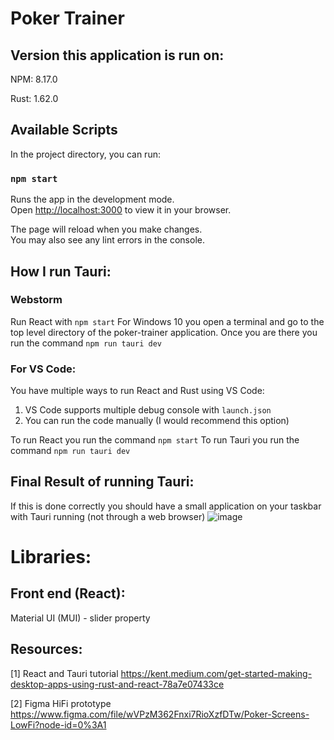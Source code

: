 # Poker Trainer

## Version this application is run on:
NPM: 8.17.0

Rust: 1.62.0

## Available Scripts
In the project directory, you can run:

### `npm start`

Runs the app in the development mode.\
Open [http://localhost:3000](http://localhost:3000) to view it in your browser.

The page will reload when you make changes.\
You may also see any lint errors in the console.

## How I run Tauri: 
### Webstorm
Run React with `npm start`
For Windows 10 you open a terminal and go to the top level directory of the poker-trainer application. Once you are there you run the command `npm run tauri dev`

### For VS Code:
You have multiple ways to run React and Rust using VS Code:
1. VS Code supports multiple debug console with `launch.json` 
2. You can run the code manually (I would recommend this option)

To run React you run the command `npm start`
To run Tauri you run the command `npm run tauri dev`

## Final Result of running Tauri:
If this is done correctly you should have a small application on your taskbar with Tauri running (not through a web browser)
![image](https://user-images.githubusercontent.com/48704237/189056280-ae669452-4680-4ae6-95b2-006ebca9994b.png)

# Libraries:
## Front end (React):
Material UI (MUI) - slider property

## Resources: 
[1] React and Tauri tutorial https://kent.medium.com/get-started-making-desktop-apps-using-rust-and-react-78a7e07433ce

[2] Figma HiFi prototype https://www.figma.com/file/wVPzM362Fnxi7RioXzfDTw/Poker-Screens-LowFi?node-id=0%3A1
